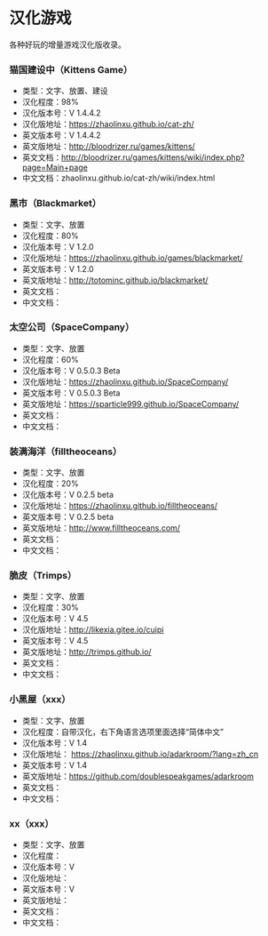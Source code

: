 # 汉化游戏
各种好玩的增量游戏汉化版收录。

### 猫国建设中（Kittens Game）
* 类型：文字、放置、建设
* 汉化程度：98%
* 汉化版本号：V 1.4.4.2
* 汉化版地址：https://zhaolinxu.github.io/cat-zh/
* 英文版本号：V 1.4.4.2
* 英文版地址：http://bloodrizer.ru/games/kittens/
* 英文文档：http://bloodrizer.ru/games/kittens/wiki/index.php?page=Main+page
* 中文文档：zhaolinxu.github.io/cat-zh/wiki/index.html

### 黑市（Blackmarket）
* 类型：文字、放置
* 汉化程度：80%
* 汉化版本号：V 1.2.0
* 汉化版地址：https://zhaolinxu.github.io/games/blackmarket/
* 英文版本号：V 1.2.0
* 英文版地址：http://totominc.github.io/blackmarket/
* 英文文档：
* 中文文档：

### 太空公司（SpaceCompany）
* 类型：文字、放置
* 汉化程度：60%
* 汉化版本号：V 0.5.0.3 Beta
* 汉化版地址：https://zhaolinxu.github.io/SpaceCompany/
* 英文版本号：V 0.5.0.3 Beta
* 英文版地址：https://sparticle999.github.io/SpaceCompany/
* 英文文档：
* 中文文档：

### 装满海洋（filltheoceans）
* 类型：文字、放置
* 汉化程度：20%
* 汉化版本号：V 0.2.5 beta
* 汉化版地址：https://zhaolinxu.github.io/filltheoceans/
* 英文版本号：V 0.2.5 beta
* 英文版地址：http://www.filltheoceans.com/
* 英文文档：
* 中文文档：

### 脆皮（Trimps）
* 类型：文字、放置
* 汉化程度：30%
* 汉化版本号：V 4.5
* 汉化版地址：http://likexia.gitee.io/cuipi
* 英文版本号：V 4.5
* 英文版地址：http://trimps.github.io/
* 英文文档：
* 中文文档：

### 小黑屋（xxx）
* 类型：文字、放置
* 汉化程度：自带汉化，右下角语言选项里面选择“简体中文”
* 汉化版本号：V 1.4
* 汉化版地址： https://zhaolinxu.github.io/adarkroom/?lang=zh_cn
* 英文版本号：V 1.4
* 英文版地址：https://github.com/doublespeakgames/adarkroom
* 英文文档：
* 中文文档：

### xx（xxx）
* 类型：文字、放置
* 汉化程度：
* 汉化版本号：V 
* 汉化版地址：
* 英文版本号：V 
* 英文版地址：
* 英文文档：
* 中文文档：
